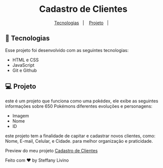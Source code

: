 <h1 align="center"> Cadastro de Clientes  </h1>
<p align="center">
  <a href="#-tecnologias">Tecnologias</a>&nbsp;&nbsp;&nbsp;|&nbsp;&nbsp;&nbsp;
  <a href="#-projeto">Projeto</a>&nbsp;&nbsp;&nbsp;|&nbsp;&nbsp;&nbsp;


## 🚀 Tecnologias

Esse projeto foi desenvolvido com as seguintes tecnologias:

- HTML e CSS
- JavaScript
- Git e Github


## 💻 Projeto
este é um projeto que funciona como uma pokédex, ele exibe as seguintes informações sobre 650 Pokémons diferentes evoluções e personagens:

- Imagem
- Nome
- ID
  
este projeto tem a finalidade de capitar e cadastrar novos clientes, como: Nome, E-mail, Celular, e Cidade. para melhor organização e praticidade.
<p>Preview do meu projeto <a href="https://steffanylivino.github.io/Pokedex/">Cadastro de Clientes  </a>
</p>

Feito com ♥ by Steffany Livino  
